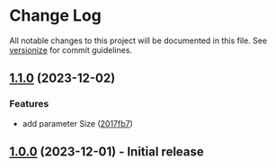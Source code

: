 # Change Log

All notable changes to this project will be documented in this file. See [versionize](https://github.com/versionize/versionize) for commit guidelines.

<a name="1.1.0"></a>
## [1.1.0](https://www.github.com/AlexNek/Blazor.QrCode/releases/tag/v1.1.0) (2023-12-02)

### Features

* add parameter Size ([2017fb7](https://www.github.com/AlexNek/Blazor.QrCode/commit/2017fb762ca4862b576a80ceb65fdf8e4c8dd0ea))


## [1.0.0](https://www.github.com/AlexNek/Blazor.QrCode/releases/tag/v1.0) (2023-12-01) - Initial release

